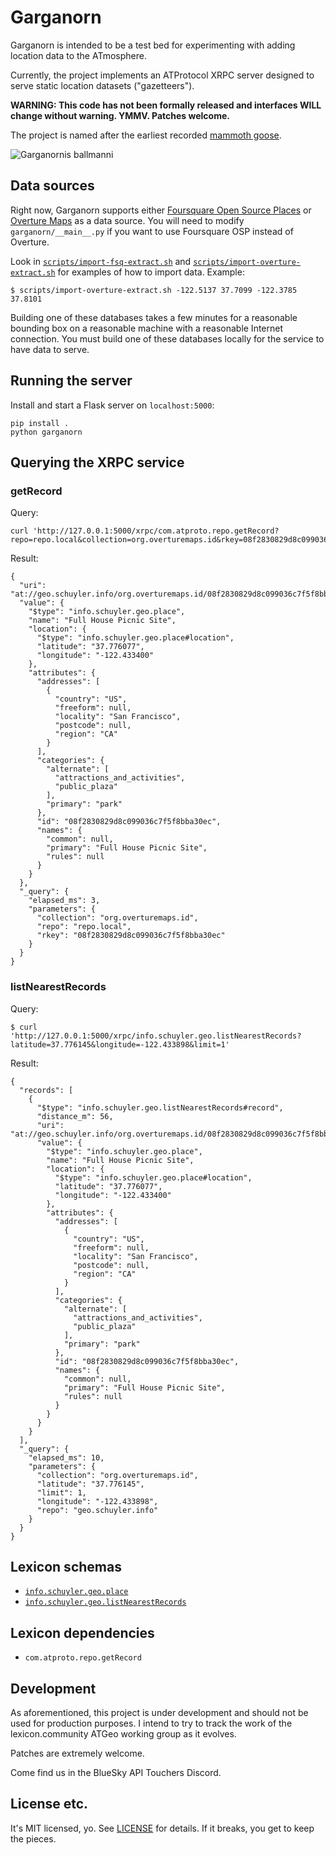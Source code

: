 # Garganorn

Garganorn is intended to be a test bed for experimenting with adding location data to the ATmosphere.

Currently, the project implements an ATProtocol XRPC server designed to serve static location datasets ("gazetteers"). 

**WARNING: This code has not been formally released and interfaces WILL change without warning. YMMV. Patches welcome.**

The project is named after the earliest recorded [mammoth goose](https://en.wikipedia.org/wiki/Garganornis).

![Garganornis ballmanni](https://upload.wikimedia.org/wikipedia/commons/thumb/c/c5/Garganornis_ballmanni_%28reconstruction_by_Stefano_Maugeri%29.jpg/374px-Garganornis_ballmanni_%28reconstruction_by_Stefano_Maugeri%29.jpg)

## Data sources

Right now, Garganorn supports either [Foursquare Open Source Places](https://docs.foursquare.com/data-products/docs/fsq-places-open-source) or [Overture Maps](https://overturemaps.org/) as a data source. You will need to modify `garganorn/__main__.py` if you want to use Foursquare OSP instead of Overture.

Look in [`scripts/import-fsq-extract.sh`](scripts/import-fsq-extract.sh) and [`scripts/import-overture-extract.sh`](scripts/import-overture-extract.sh) for examples of how to import data. Example:

```
$ scripts/import-overture-extract.sh -122.5137 37.7099 -122.3785 37.8101
```

Building one of these databases takes a few minutes for a reasonable bounding box on a reasonable machine with a reasonable Internet connection. You must build one of these databases locally for the service to have data to serve.

## Running the server

Install and start a Flask server on `localhost:5000`:

```
pip install .
python garganorn 
```

## Querying the XRPC service

### getRecord

Query:
```
curl 'http://127.0.0.1:5000/xrpc/com.atproto.repo.getRecord?repo=repo.local&collection=org.overturemaps.id&rkey=08f2830829d8c099036c7f5f8bba30ec'
```

Result:
```
{
  "uri": "at://geo.schuyler.info/org.overturemaps.id/08f2830829d8c099036c7f5f8bba30ec",
  "value": {
    "$type": "info.schuyler.geo.place",
    "name": "Full House Picnic Site",
    "location": {
      "$type": "info.schuyler.geo.place#location",
      "latitude": "37.776077",
      "longitude": "-122.433400"
    },
    "attributes": {
      "addresses": [
        {
          "country": "US",
          "freeform": null,
          "locality": "San Francisco",
          "postcode": null,
          "region": "CA"
        }
      ],
      "categories": {
        "alternate": [
          "attractions_and_activities",
          "public_plaza"
        ],
        "primary": "park"
      },
      "id": "08f2830829d8c099036c7f5f8bba30ec",
      "names": {
        "common": null,
        "primary": "Full House Picnic Site",
        "rules": null
      }
    }
  },
  "_query": {
    "elapsed_ms": 3,
    "parameters": {
      "collection": "org.overturemaps.id",
      "repo": "repo.local",
      "rkey": "08f2830829d8c099036c7f5f8bba30ec"
    }
  }
}
```

### listNearestRecords

Query:
```
$ curl 'http://127.0.0.1:5000/xrpc/info.schuyler.geo.listNearestRecords?latitude=37.776145&longitude=-122.433898&limit=1'
```

Result:
```
{
  "records": [
    {
      "$type": "info.schuyler.geo.listNearestRecords#record",
      "distance_m": 56,
      "uri": "at://geo.schuyler.info/org.overturemaps.id/08f2830829d8c099036c7f5f8bba30ec",
      "value": {
        "$type": "info.schuyler.geo.place",
        "name": "Full House Picnic Site",
        "location": {
          "$type": "info.schuyler.geo.place#location",
          "latitude": "37.776077",
          "longitude": "-122.433400"
        },
        "attributes": {
          "addresses": [
            {
              "country": "US",
              "freeform": null,
              "locality": "San Francisco",
              "postcode": null,
              "region": "CA"
            }
          ],
          "categories": {
            "alternate": [
              "attractions_and_activities",
              "public_plaza"
            ],
            "primary": "park"
          },
          "id": "08f2830829d8c099036c7f5f8bba30ec",
          "names": {
            "common": null,
            "primary": "Full House Picnic Site",
            "rules": null
          }
        }
      }
    }
  ],
  "_query": {
    "elapsed_ms": 10,
    "parameters": {
      "collection": "org.overturemaps.id",
      "latitude": "37.776145",
      "limit": 1,
      "longitude": "-122.433898",
      "repo": "geo.schuyler.info"
    }
  }
}
```

## Lexicon schemas

* [`info.schuyler.geo.place`](garganorn/lexicon/place.json)
* [`info.schuyler.geo.listNearestRecords`](garganorn/lexicon/listNearestRecords.json)

## Lexicon dependencies
* `com.atproto.repo.getRecord`

## Development

As aforementioned, this project is under development and should not be used for production purposes. I intend to try to track the work of the lexicon.community ATGeo working group as it evolves.

Patches are extremely welcome.

Come find us in the BlueSky API Touchers Discord.

## License etc.

It's MIT licensed, yo. See [LICENSE](LICENSE) for details. If it breaks, you get to keep the pieces.